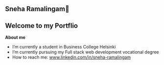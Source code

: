 ## Sneha Ramalingam👋

## Welcome to my Portflio

**About me**

- I’m currently a student in Business College Helsinki
- I’m currently pursuing my Full stack web development vocational degree
- How to reach me: www.linkedin.com/in/sneha-ramalingam

